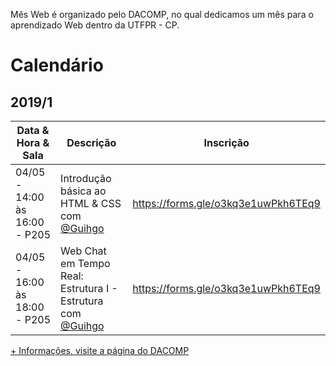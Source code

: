 Mês Web é organizado pelo DACOMP, no qual dedicamos um mês para o aprendizado Web dentro da UTFPR - CP.

# Calendário

## 2019/1

| Data & Hora & Sala   | Descrição  | Inscrição
|-----|---|---|
|  04/05 - 14:00 às 16:00 - P205 |  Introdução básica ao HTML & CSS com [@Guihgo](github.com/Guihgo) | https://forms.gle/o3kq3e1uwPkh6TEq9
|  04/05 - 16:00 às 18:00 - P205    |  Web Chat em Tempo Real: Estrutura I - Estrutura com [@Guihgo](github.com/Guihgo) | https://forms.gle/o3kq3e1uwPkh6TEq9

[+ Informações, visite a página do DACOMP](https://www.facebook.com/dacompcp/)